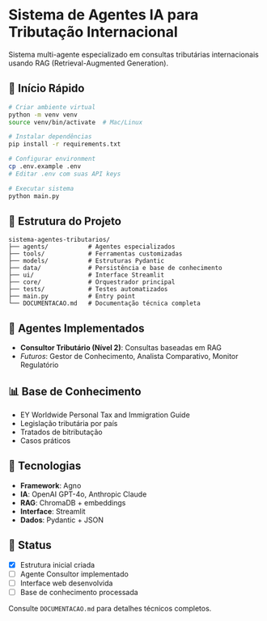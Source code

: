# Sistema de Agentes IA para Tributação Internacional

Sistema multi-agente especializado em consultas tributárias internacionais usando RAG (Retrieval-Augmented Generation).

## 🚀 Início Rápido

```bash
# Criar ambiente virtual
python -m venv venv
source venv/bin/activate  # Mac/Linux

# Instalar dependências
pip install -r requirements.txt

# Configurar environment
cp .env.example .env
# Editar .env com suas API keys

# Executar sistema
python main.py
```

## 📁 Estrutura do Projeto

```
sistema-agentes-tributarios/
├── agents/           # Agentes especializados
├── tools/            # Ferramentas customizadas  
├── models/           # Estruturas Pydantic
├── data/             # Persistência e base de conhecimento
├── ui/               # Interface Streamlit
├── core/             # Orquestrador principal
├── tests/            # Testes automatizados
├── main.py           # Entry point
└── DOCUMENTACAO.md   # Documentação técnica completa
```

## 🤖 Agentes Implementados

- **Consultor Tributário (Nível 2)**: Consultas baseadas em RAG
- *Futuros*: Gestor de Conhecimento, Analista Comparativo, Monitor Regulatório

## 📊 Base de Conhecimento

- EY Worldwide Personal Tax and Immigration Guide
- Legislação tributária por país
- Tratados de bitributação
- Casos práticos

## 🔧 Tecnologias

- **Framework**: Agno
- **IA**: OpenAI GPT-4o, Anthropic Claude
- **RAG**: ChromaDB + embeddings
- **Interface**: Streamlit
- **Dados**: Pydantic + JSON

## 📝 Status

- [x] Estrutura inicial criada
- [ ] Agente Consultor implementado
- [ ] Interface web desenvolvida
- [ ] Base de conhecimento processada

Consulte `DOCUMENTACAO.md` para detalhes técnicos completos.